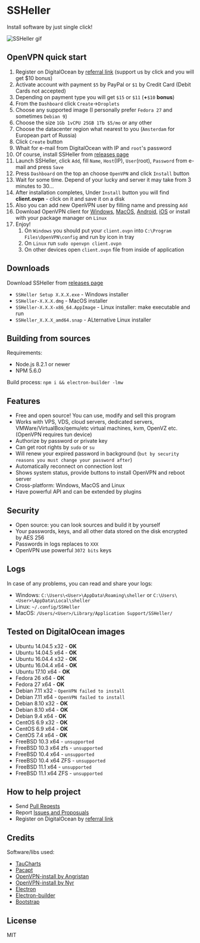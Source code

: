 # SSHeller

Install software by just single click!

![SSHeller gif](https://media.giphy.com/media/kiIZLgTE2oJKGHNhjX/giphy.gif)

## OpenVPN quick start

1. Register on DigitalOcean by [referral link](https://m.do.co/c/434858cf5322) (support us by click and you will get $10 bonus)
1. Activate account with payment `$5` by PayPal or `$1` by Credit Card (Debit Cards not accepted)
1. Depending on payment type you will get `$15` or `$11` (<b>+</b>`$10` <b>bonus</b>)
1. From the `Dashboard` click `Create`->`Droplets`
1. Choose any supported image (I personally prefer `Fedora 27` and sometimes `Debian 9`)
1. Choose the size `1Gb 1vCPU 25GB 1Tb $5/mo` or any other
1. Choose the datacenter region what nearest to you (`Amsterdam` for European part of Russia)
1. Click `Create` button
1. Whait for e-mail from DigitalOcean with IP and `root`'s password
1. Of course, install SSHeller from [releases page](https://github.com/delfer/ssheller/releases)
1. Launch SSHeller, click `Add`, fill `Name`, `Host`(IP), `User`(root), `Password` from e-mail and press `Save`
1. Press `Dashboard` on the top an choose `OpenVPN` and click `Install` button
1. Wait for some time. Depend of your lucky and server it may take from 3 minutes to 30...
1. After installation completes, Under `Install` button you will find <b>client.ovpn</b> - click on it and save it on a disk
1. Also you can add new OpenVPN user by filling name and pressing `Add`
1. Download OpenVPN client for [Windows](https://openvpn.net/index.php/open-source/downloads.html), [MacOS](https://tunnelblick.net/downloads.html), [Android](https://play.google.com/store/apps/details?id=net.openvpn.openvpn), [iOS](https://itunes.apple.com/us/app/openvpn-connect/id590379981?mt=8) or install with your package manager on `Linux`
1. Enjoy!
    1. On `Windows` you should put your `client.ovpn` into `C:\Program Files\OpenVPN\config` and run by icon in tray
    1. On `Linux` run `sudo openvpn client.ovpn`
    1. On other devices open `client.ovpn` file from inside of application

## Downloads

Download SSHeller from [releases page](https://github.com/delfer/ssheller/releases)
- `SSHeller Setup X.X.X.exe` - Windows installer
- `SSHeller-X.X.X.dmg` - MacOS installer
- `SSHeller-X.X.X-x86_64.AppImage` - Linux installer: make executable and run
- `SSHeller_X.X.X_amd64.snap` - ALternative Linux installer

## Building from sources

Requirements:
- Node.js 8.2.1 or newer
- NPM 5.6.0

Build process: `npm i && electron-builder -lmw`


## Features

- Free and open source! You can use, modify and sell this program
- Works with VPS, VDS, cloud servers, dedicated servers, VMWare/VirtualBox/qemu/etc virtual machines, kvm, OpenVZ etc. (OpenVPN requires tun device)
- Authorize by password or private key
- Can get root rights by `sudo` or `su`
- Will renew your expired password in background (`but by security reasons you must change your password after`)
- Automatically reconnect on connection lost
- Shows system status, provide buttons to install OpenVPN and reboot server
- Cross-platform: Windows, MacOS and Linux
- Have powerful API and can be extended by plugins

## Security

- Open source: you can look sources and build it by yourself 
- Your passwords, keys, and all other data stored on the disk encrypted by AES 256
- Passwords in logs replaces to `XXX`
- OpenVPN use powerful  `3072 bits` keys

## Logs

In case of any problems, you can read and share your logs:
- Windows: `C:\Users\<User>\AppData\Roaming\sheller` or `C:\Users\<User>\AppData\Local\sheller`
- Linux: `~/.config/SSHeller`
- MacOS: `/Users/<User>/Library/Application Support/SSHeller/`

## Tested on DigitalOcean images

- Ubuntu 14.04.5 x32 - <b>OK</b>
- Ubuntu 14.04.5 x64 - <b>OK</b>
- Ubuntu 16.04.4 x32 - <b>OK</b>
- Ubuntu 16.04.4 x64  - <b>OK</b>
- Ubuntu 17.10 x64 - <b>OK</b>
- Fedora 26 x64 - <b>OK</b>
- Fedora 27 x64 - <b>OK</b>
- Debian 7.11 x32 - `OpenVPN failed to install`
- Debian 7.11 x64 - `OpenVPN failed to install`
- Debian 8.10 x32 - <b>OK</b>
- Debian 8.10 x64 - <b>OK</b>
- Debian 9.4 x64 - <b>OK</b>
- CentOS 6.9 x32 - <b>OK</b>
- CentOS 6.9 x64 - <b>OK</b>
- CentOS 7.4 x64 - <b>OK</b>
- FreeBSD 10.3 x64 - `unsupported`
- FreeBSD 10.3 x64 zfs - `unsupported`
- FreeBSD 10.4 x64 - `unsupported`
- FreeBSD 10.4 x64 ZFS - `unsupported`
- FreeBSD 11.1 x64 - `unsupported`
- FreeBSD 11.1 x64 ZFS - `unsupported`
## How to help project

- Send [Pull Reqests](https://github.com/delfer/ssheller/pulls)
- Report [Issues and Proposuals](https://github.com/delfer/ssheller/issues)
- Register on DigitalOcean by [referral link](https://m.do.co/c/434858cf5322)
## Credits

Software/libs used:
- [TauCharts](https://www.taucharts.com/)
- [Pacapt](https://github.com/icy/pacapt)
- [OpenVPN-install by Angristan](https://github.com/Angristan/OpenVPN-install)
- [OpenVPN-install by Nyr](https://github.com/Nyr/openvpn-install)
- [Electron](https://electronjs.org/)
- [Electron-builder](https://www.electron.build/)
- [Bootstrap](https://getbootstrap.com/)

## License

MIT
